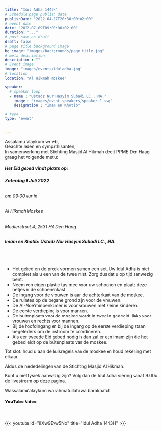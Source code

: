 ```yaml
---
title: "Idul Adha 1443H"
# Schedule page publish date
publishDate: "2022-04-27T20:30:00+02:00"
# event date
date: "2022-07-09T09:00:00+02:00"
duration: "..."
# post save as draft
draft: false
# page title background image
bg_image: "images/backgrounds/page-title.jpg"
# meta description
description : ""
# Event image
image: "images/events/iduladha.jpg"
# location
location: "Al Hikmah moskee"

speaker:
  # speaker loop
  - name : "Ustadz Nur Hasyim Subadi LC., MA."
    image : "images/event-speakers/speaker-1.svg"
    designation : "Imam en Khotib"

# type
type: "event"


---
```


Assalamu ‘alaykum wr wb,<br/>
Geachte leden en sympathisanten,<br/>
In samenwerking met Stichting Masjid Al Hikmah deelt PPME Den Haag graag het volgende met u:


##### Het Eid gebed vindt plaats op: 
###### **Zaterdag 9 Juli 2022** 
###### om 09:00 uur in 
###### Al Hikmah Moskee
###### Medlerstraat 4, 2531 HA Den Haag
##### Imam en Khotib: Ustadz Nur Hasyim Subadi LC., MA.

<br/>
<br/>

* Het gebed en de preek vormen samen een set. Uw Idul Adha is niet compleet als u een van de twee mist. Zorg dus dat u op tijd aanwezig bent.
* Neem een eigen plastic tas mee voor uw schoenen en plaats deze netjes in de schoenenkast.
* De ingang voor de vrouwen is aan de achterkant van de moskee.
* De ruimtes op de begane grond zijn voor de vrouwen.
* De Al-Moe’minoenkamer is voor vrouwen met kleine kinderen.
* De eerste verdieping is voor mannen.
* De buitenplaats voor de moskee wordt in tweeën gedeeld: links voor vrouwen en rechts voor mannen.
* Bij de hoofdingang en bij de ingang op de eerste verdieping staan begeleiders om de instroom te coördineren.
* Als een tweede Eid gebed nodig is dan zal er een imam zijn die het gebed leidt op de buitenplaats van de moskee.


Tot slot: houd u aan de huisregels van de moskee en houd rekening met elkaar.

Aldus de mededelingen van de Stichting Masjid Al Hikmah.

Kunt u niet fysiek aanwezig zijn? Volg dan de Idul Adha viering vanaf 9.00u de livestream op deze pagina.


Wassalamu'alaykum wa rahmatullahi wa barakaatuh




#### YouTube Video
<br/>
<br/>
{{< youtube id="iIXw9Evw5No" title="Idul Adha 1443H" >}}


